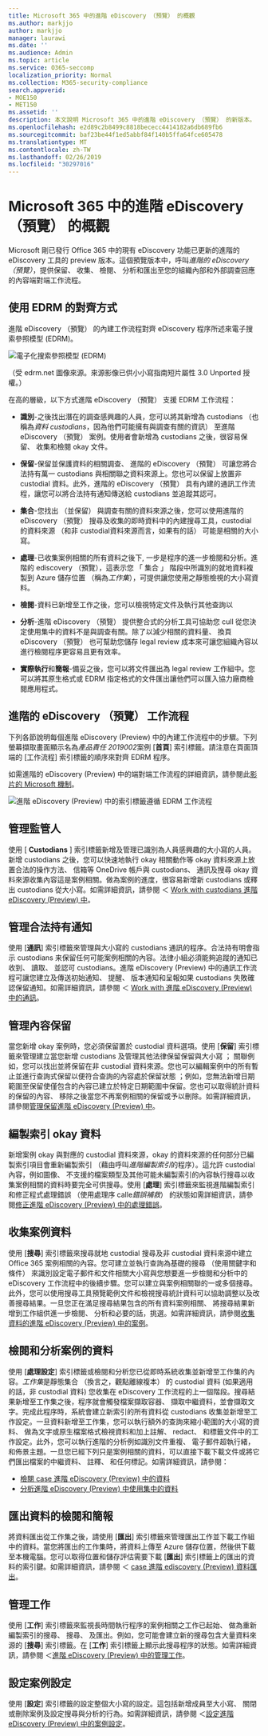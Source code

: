 ```yaml
---
title: Microsoft 365 中的進階 eDiscovery （預覽） 的概觀
ms.author: markjjo
author: markjjo
manager: laurawi
ms.date: ''
ms.audience: Admin
ms.topic: article
ms.service: O365-seccomp
localization_priority: Normal
ms.collection: M365-security-compliance
search.appverid:
- MOE150
- MET150
ms.assetid: ''
description: 本文說明 Microsoft 365 中的進階 eDiscovery （預覽） 的新版本。
ms.openlocfilehash: e2d89c2b8499c8818bececc4414182a6db689fb6
ms.sourcegitcommit: baf23be44f1ed5abbf84f140b5ffa64fce605478
ms.translationtype: MT
ms.contentlocale: zh-TW
ms.lasthandoff: 02/26/2019
ms.locfileid: "30297016"
---
```

# <a name="overview-of-advanced-ediscovery-preview-in-microsoft-365"></a>Microsoft 365 中的進階 eDiscovery （預覽） 的概觀

Microsoft 剛已發行 Office 365 中的現有 eDiscovery 功能已更新的進階的 eDiscovery 工具的 preview 版本。這個預覽版本中，呼叫*進階的 eDiscovery （預覽）*，提供保留、 收集、 檢閱、 分析和匯出至您的組織內部和外部調查回應的內容端對端工作流程。 

## <a name="alignment-with-edrm"></a>使用 EDRM 的對齊方式

進階 eDiscovery （預覽） 的內建工作流程對齊 eDiscovery 程序所述來電子搜索參照模型 (EDRM)。 

![電子化搜索參照模型 (EDRM)](../media/EDRMv1.png)

（受 edrm.net 圖像來源。來源影像已供小小寫指南短片屬性 3.0 Unported 授權。）

在高的層級，以下方式進階 eDiscovery （預覽） 支援 EDRM 工作流程：

- **識別**-之後找出潛在的調查感興趣的人員，您可以將其新增為 custodians （也稱為*資料 custodians*，因為他們可能擁有與調查有關的資訊） 至進階eDiscovery （預覽） 案例。使用者會新增為 custodians 之後，很容易保留、 收集和檢閱 okay 文件。

- **保留**-保留並保護資料的相關調查、 進階的 eDiscovery （預覽） 可讓您將合法持有萬一 custodians 與相關聯之資料來源上。您也可以保留上放置非 custodial 資料。此外，進階的 eDiscovery （預覽） 具有內建的通訊工作流程，讓您可以將合法持有通知傳送給 custodians 並追蹤其認可。

- **集合**-您找出 （並保留） 與調查有關的資料來源之後，您可以使用進階的 eDiscovery （預覽） 搜尋及收集的即時資料中的內建搜尋工具，custodial 的資料來源 （和非 custodial資料來源而言，如果有的話） 可能是相關的大小寫。

- **處理**-已收集案例相關的所有資料之後下, 一步是程序的進一步檢閱和分析。進階的 ediscovery （預覽），這表示您 「 集合 」 階段中所識別的就地資料複製到 Azure 儲存位置 （稱為*工作集*），可提供讓您使用之靜態檢視的大小寫資料。 
 
- **檢閱**-資料已新增至工作之後，您可以檢視特定文件及執行其他查詢以  
 
- **分析**-進階 eDiscovery （預覽） 提供整合式的分析工具可協助您 cull 從您決定使用集中的資料不是與調查有關。除了以減少相關的資料量、 換頁 eDiscovery （預覽） 也可幫助您儲存 legal review 成本來可讓您組織內容以進行檢閱程序更容易且更有效率。

- **實際執行**和**簡報**-備妥之後，您可以將文件匯出為 legal review 工作組中。您可以將其原生格式或 EDRM 指定格式的文件匯出讓他們可以匯入協力廠商檢閱應用程式。

## <a name="advanced-ediscovery-preview-workflow"></a>進階的 eDiscovery （預覽） 工作流程

下列各節說明每個進階 eDiscovery (Preview) 中的內建工作流程中的步驟。下列螢幕擷取畫面顯示名為*產品責任 2019002*案例 [**首頁**] 索引標籤。請注意在頁面頂端的 [工作流程] 索引標籤的順序來對齊 EDRM 程序。 

如需進階的 eDiscovery (Preview) 中的端對端工作流程的詳細資訊，請參閱此[影片的 Microsoft 機制](https://go.microsoft.com/fwlink/?linkid=2066133)。 

![進階 eDiscovery (Preview) 中的索引標籤遵循 EDRM 工作流程](../media/aedisco-homepage-1.png)

## <a name="managing-custodians"></a>管理監管人

使用 [ **Custodians** ] 索引標籤新增及管理已識別為人員感興趣的大小寫的人員。新增 custodians 之後，您可以快速地執行 okay 相關動作等 okay 資料來源上放置合法的操作方法、 信箱等 OneDrive 帳戶與 custodians、 通訊及搜尋 okay 資料來源收集內容這是案例相關。做為案例的進度，很容易新增新 custodians 或釋出 custodians 從大小寫。如需詳細資訊，請參閱 ＜ [Work with custodians 進階 eDiscovery (Preview) 中](managing-custodians.md)。

## <a name="managing-legal-hold-notifications"></a>管理合法持有通知

使用 [**通訊**] 索引標籤來管理與大小寫的 custodians 通訊的程序。合法持有明會指示 custodians 来保留任何可能案例相關的內容。法律小組必須能夠追蹤的通知已收到、 讀取、 並認可 custodians。進階 eDiscovery (Preview) 中的通訊工作流程可讓您建立及傳送初始通知、 提醒、 版本通知和呈報如果 custodians 失敗確認保留通知。如需詳細資訊，請參閱 ＜ [Work with 進階 eDiscovery (Preview) 中的通訊](managing-custodian-communications.md)。

## <a name="managing-content-preservation"></a>管理內容保留

當您新增 okay 案例時，您必須保留置於 custodial 資料選項。使用 [**保留**] 索引標籤來管理建立當您新增 custodians 及管理其他法律保留保留與大小寫 ； 關聯例如，您可以找出並將保留在非 custodial 資料來源。您也可以編輯案例中的所有暫止並進行查詢式保留以便符合查詢的內容處於保留狀態 ；例如，您無法新增日期範圍至保留使僅包含的內容已建立於特定日期範圍中保留。您也可以取得統計資料的保留的內容、 移除之後當您不再案例相關的保留或予以刪除。如需詳細資訊，請參閱[管理保留進階 eDiscovery (Preview) 中](managing-holds.md)。

## <a name="indexing-custodian-data"></a>編製索引 okay 資料

新增案例 okay 與對應的 custodial 資料來源，okay 的資料來源的任何部分已編製索引項目會重新編製索引 （藉由呼叫*進階編製索引*的程序）。這允許 custodial 內容，例如圖像、 不支援的檔案類型及其他可能未編製索引的內容執行搜尋以收集案例相關的資料時要完全可供搜尋。使用 [**處理**] 索引標籤來監視進階編製索引和修正程式處理錯誤 （使用處理序 calle*錯誤補救*） 的狀態如需詳細資訊，請參閱[修正進階 eDiscovery (Preview) 中的處理錯誤](processing-data-for-case.md)。

## <a name="collecting-case-data"></a>收集案例資料

使用 [**搜尋**] 索引標籤來搜尋就地 custodial 搜尋及非 custodial 資料來源中建立 Office 365 案例相關的內容。您可建立並執行查詢為基礎的搜尋 （使用關鍵字和條件） 來識別設定電子郵件和文件相關大小寫與您想要進一步檢閱和分析中的 eDiscovery 工作流程中的後續步驟。您可以建立與案例相關聯的一或多個搜尋。此外，您可以使用搜尋工具預覽範例文件和檢視搜尋統計資料可以協助調整以及改善搜尋結果。一旦您正在滿足搜尋結果包含的所有資料案例相關、 將搜尋結果新增到工作組供進一步檢閱、 分析和必要的話，挑選。如需詳細資訊，請參閱[收集資料的進階 eDiscovery (Preview) 中的案例](collecting-data-for-ediscovery.md)。

## <a name="reviewing-and-analyzing-case-data"></a>檢閱和分析案例的資料

使用 [**處理設定**] 索引標籤或檢閱和分析您已從即時系統收集並新增至工作集的內容。*工作集*是靜態集合 （換言之，觀點離線複本） 的 custodial 資料 (如果適用的話，非 custodial 資料) 您收集在 eDiscovery 工作流程的上一個階段。搜尋結果新增至工作集之後，程序就會觸發檔案擷取容器、 擷取中繼資料，並會擷取文字。完成此程序時，系統會建立新索引的所有資料從 custodians 收集並新增至工作設定。一旦資料新增至工作集，您可以執行額外的查詢來縮小範圍的大小寫的資料、 做為文字或原生檔案格式檢視資料和加上註解、 redact、 和標籤文件中的工作設定。此外，您可以執行進階的分析例如識別文件重複、 電子郵件超執行緒，和佈景主題。一旦您已經下列只是案例相關的資料，可以直接下載下載文件或將它們匯出檔案的中繼資料、 註釋、 和任何標記。如需詳細資訊，請參閱：

  - [檢閱 case 進階 eDiscovery (Preview) 中的資料](reviewing-data-in-working-set.md)
  - [分析進階 eDiscovery (Preview) 中使用集中的資料](analyzing-data-in-working-set.md)

## <a name="exporting-data-for-review-and-presentation"></a>匯出資料的檢閱和簡報

將資料匯出從工作集之後，請使用 [**匯出**] 索引標籤來管理匯出工作並下載工作組中的資料。當您將匯出的工作集時，將資料上傳至 Azure 儲存位置，然後供下載至本機電腦。您可以取得位置和儲存評估需要下載 [**匯出**] 索引標籤上的匯出的資料的索引鍵。如需詳細資訊，請參閱 ＜ [case 進階 ediscovery (Preview) 資料匯出](exporting-data-ediscover20.md)。

## <a name="managing-jobs"></a>管理工作

使用 [**工作**] 索引標籤來監視長時間執行程序的案例相關之工作已起始、 做為重新編製索引的搜尋、 搜尋、 及匯出。例如，您可能會建立新的搜尋包含大量資料來源的 [**搜尋**] 索引標籤。在 [**工作**] 索引標籤上顯示此搜尋程序的狀態。如需詳細資訊，請參閱 ＜[進階 eDiscovery (Preview) 中的管理工作](managing-jobs-ediscovery20.md)。

## <a name="configuring-case-settings"></a>設定案例設定

使用 [**設定**] 索引標籤的設定整個大小寫的設定。這包括新增成員至大小寫、 關閉或刪除案例及設定搜尋與分析的行為。如需詳細資訊，請參閱 ＜[設定進階 eDiscovery (Preview) 中的案例設定](configuring-case-settings-ediscovery20.md)。

